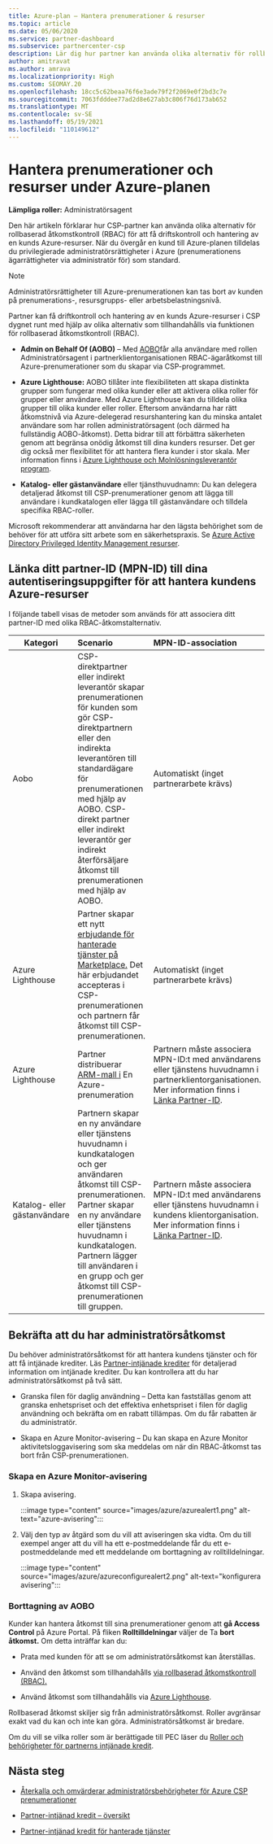 ```yaml
---
title: Azure-plan – Hantera prenumerationer & resurser
ms.topic: article
ms.date: 05/06/2020
ms.service: partner-dashboard
ms.subservice: partnercenter-csp
description: Lär dig hur partner kan använda olika alternativ för rollbaserad åtkomstkontroll (RBAC) för att få driftskontroll och hantering av en kunds Azure-resurser.
author: amitravat
ms.author: amrava
ms.localizationpriority: High
ms.custom: SEOMAY.20
ms.openlocfilehash: 18cc5c62beaa76f6e3ade79f2f2069e0f2bd3c7e
ms.sourcegitcommit: 7063fdddee77ad2d8e627ab3c806f76d173ab652
ms.translationtype: MT
ms.contentlocale: sv-SE
ms.lasthandoff: 05/19/2021
ms.locfileid: "110149612"
---
```

# <a name="manage-subscriptions-and-resources-under-the-azure-plan"></a>Hantera prenumerationer och resurser under Azure-planen

**Lämpliga roller:** Administratörsagent


Den här artikeln förklarar hur CSP-partner kan använda olika alternativ för rollbaserad åtkomstkontroll (RBAC) för att få driftskontroll och hantering av en kunds Azure-resurser. När du övergår en kund till Azure-planen tilldelas du privilegierade administratörsrättigheter i Azure (prenumerationens ägarrättigheter via administratör för) som standard.

 > [!NOTE]
 > Administratörsrättigheter till Azure-prenumerationen kan tas bort av kunden på prenumerations-, resursgrupps- eller arbetsbelastningsnivå. 

 Partner kan få driftkontroll och hantering av en kunds Azure-resurser i CSP dygnet runt med hjälp av olika alternativ som tillhandahålls via funktionen för rollbaserad åtkomstkontroll (RBAC). 

- **Admin on Behalf Of (AOBO)** – Med [AOBO](https://channel9.msdn.com/Series/cspdev/Module-11-Admin-On-Behalf-Of-AOBO)får alla användare med rollen Administratörsagent i partnerklientorganisationen RBAC-ägaråtkomst till Azure-prenumerationer som du skapar via CSP-programmet.

- **Azure Lighthouse:** AOBO tillåter inte flexibiliteten att skapa distinkta grupper som fungerar med olika kunder eller att aktivera olika roller för grupper eller användare. Med Azure Lighthouse kan du tilldela olika grupper till olika kunder eller roller. Eftersom användarna har rätt åtkomstnivå via Azure-delegerad resurshantering kan du minska antalet användare som har rollen administratörsagent (och därmed ha fullständig AOBO-åtkomst). Detta bidrar till att förbättra säkerheten genom att begränsa onödig åtkomst till dina kunders resurser. Det ger dig också mer flexibilitet för att hantera flera kunder i stor skala. Mer information finns i [Azure Lighthouse och Molnlösningsleverantör program](/azure/lighthouse/concepts/cloud-solution-provider).

- **Katalog- eller [](/azure/active-directory/develop/app-objects-and-service-principals)gästanvändare** eller tjänsthuvudnamn: Du kan delegera detaljerad åtkomst till CSP-prenumerationer genom att lägga till användare i kundkatalogen eller lägga till gästanvändare och tilldela specifika RBAC-roller.

Microsoft rekommenderar att användarna har den lägsta behörighet som de behöver för att utföra sitt arbete som en säkerhetspraxis. Se [Azure Active Directory Privileged Identity Management resurser](/azure/active-directory/privileged-identity-management/pim-configure).

## <a name="link-your-partner-id-mpn-id-to-your-credentials-for-managing-customers-azure-resources"></a>Länka ditt partner-ID (MPN-ID) till dina autentiseringsuppgifter för att hantera kundens Azure-resurser

I följande tabell visas de metoder som används för att associera ditt partner-ID med olika RBAC-åtkomstalternativ.

|**Kategori**   |**Scenario**   |**MPN-ID-association**|
|-----------------|:------------------------|:------------------|
|Aobo   |CSP-direktpartner eller indirekt leverantör skapar prenumerationen för kunden som gör CSP-direktpartnern eller den indirekta leverantören till standardägare för prenumerationen med hjälp av AOBO. CSP-direkt partner eller indirekt leverantör ger indirekt återförsäljare åtkomst till prenumerationen med hjälp av AOBO.|Automatiskt (inget partnerarbete krävs)|
|Azure Lighthouse|Partner skapar ett nytt [erbjudande för hanterade tjänster på Marketplace.](/azure/lighthouse/concepts/managed-services-offers) Det här erbjudandet accepteras i CSP-prenumerationen och partnern får åtkomst till CSP-prenumerationen.|Automatiskt (inget partnerarbete krävs)|
|Azure Lighthouse|Partner distribuerar [ARM-mall i](/azure/lighthouse/how-to/onboard-customer) En Azure-prenumeration|Partnern måste associera MPN-ID:t med användarens eller tjänstens huvudnamn i partnerklientorganisationen. Mer information finns i [Länka Partner-ID](/azure/billing/billing-partner-admin-link-started).|
|Katalog- eller gästanvändare|Partnern skapar en ny användare eller tjänstens huvudnamn i kundkatalogen och ger användaren åtkomst till CSP-prenumerationen. Partner skapar en ny användare eller tjänstens huvudnamn i kundkatalogen. Partnern lägger till användaren i en grupp och ger åtkomst till CSP-prenumerationen till gruppen.|Partnern måste associera MPN-ID:t med användarens eller tjänstens huvudnamn i kundens klientorganisation. Mer information finns i [Länka Partner-ID](/azure/billing/billing-partner-admin-link-started).|

## <a name="confirm-that-you-have-admin-access"></a>Bekräfta att du har administratörsåtkomst

Du behöver administratörsåtkomst för att hantera kundens tjänster och för att få intjänade krediter. Läs [Partner-intjänade krediter](partner-earned-credit.md) för detaljerad information om intjänade krediter. Du kan kontrollera att du har administratörsåtkomst på två sätt.

- Granska filen för daglig användning – Detta kan fastställas genom att granska enhetspriset och det effektiva enhetspriset i filen för daglig användning och bekräfta om en rabatt tillämpas. Om du får rabatten är du administratör.

- Skapa en Azure Monitor-avisering – Du kan [](/azure/azure-monitor/platform/alerts-activity-log) skapa en Azure Monitor aktivitetsloggavisering som ska meddelas om när din RBAC-åtkomst tas bort från CSP-prenumerationen.

### <a name="create-an-azure-monitor-alert"></a>Skapa en Azure Monitor-avisering

1. Skapa avisering.

   :::image type="content" source="images/azure/azurealert1.png" alt-text="azure-avisering":::

2. Välj den typ av åtgärd som du vill att aviseringen ska vidta. Om du till exempel anger att du vill ha ett e-postmeddelande får du ett e-postmeddelande med ett meddelande om borttagning av rolltilldelningar.

   :::image type="content" source="images/azure/azureconfigurealert2.png" alt-text="konfigurera avisering":::

### <a name="aobo-removal"></a>Borttagning av AOBO

Kunder kan hantera åtkomst till sina prenumerationer genom att **gå Access Control** på Azure Portal. På fliken **Rolltilldelningar** väljer de Ta **bort åtkomst.** Om detta inträffar kan du:

- Prata med kunden för att se om administratörsåtkomst kan återställas.

- Använd den åtkomst som tillhandahålls [via rollbaserad åtkomstkontroll (RBAC).](/azure/role-based-access-control/overview)

- Använd åtkomst som tillhandahålls via [Azure Lighthouse](https://azure.microsoft.com/services/azure-lighthouse/).

Rollbaserad åtkomst skiljer sig från administratörsåtkomst. Roller avgränsar exakt vad du kan och inte kan göra. Administratörsåtkomst är bredare.

Om du vill se vilka roller som är berättigade till PEC läser du [Roller och behörigheter för partnerns intjänade kredit](https://query.prod.cms.rt.microsoft.com/cms/api/am/binary/RE3QuW2).

## <a name="next-steps"></a>Nästa steg

- [Återkalla och omvärderar administratörsbehörigheter för Azure CSP prenumerationer](revoke-reinstate-csp.md)

- [Partner-intjänad kredit – översikt](partner-earned-credit.md)

- [Partner-intjänad kredit för hanterade tjänster](partner-earned-credit-explanation.md)